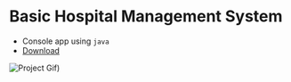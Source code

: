 # Basic Hospital Management System
- Console app using `java`
- [Download](https://minhaskamal.github.io/DownGit/#/home?url=https://github.com/irahuldutta02/java-projects-01/tree/main/basic-hospital-management-system-01)

![Project Gif)](https://user-images.githubusercontent.com/78687135/228728817-e110c8cb-7807-4911-84ad-689551897d65.gif)
